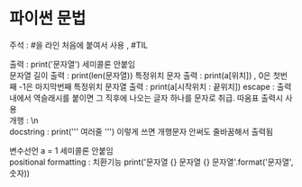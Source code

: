 # 파이썬 문법

주석 : #을 라인 처음에 붙여서 사용 , #TIL <br>

출력 :  print('문자열') 세미콜론 안붙임<br>
문자열 길이 출력 : print(len(문자열))
특정위치 문자 출력 : print(a[위치]) , 0은 첫번째 -1은 마지막번째
특정위치 문자열 출력 : print(a[시작위치 : 끝위치])
escape : 출력내에서 역슬래시를 붙이면 그 직후에 나오는 글자 하나를 문자로 취급. 따옴표 출력시 사용<br>
개행 : \n<br>
docstring : print('''  여러줄 ''') 이렇게 쓰면 개행문자 안써도 줄바꿈해서 출력됨<br>

변수선언 a = 1   세미콜론 안붙임<br>
positional formatting : 치환기능 print('문자열 {} 문자열 {} 문자열'.format('문자열', 숫자)) 
